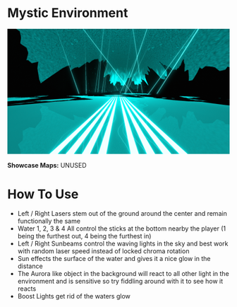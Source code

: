 # Mystic Environment
![Mystic Environment](Mystic.png)

**Showcase Maps:**
UNUSED

# How To Use

- Left / Right Lasers stem out of the ground around the center and remain functionally the same
- Water 1, 2, 3 & 4 All control the sticks at the bottom nearby the player (1 being the furthest out, 4 being the furthest in)
- Left / Right Sunbeams control the waving lights in the sky and best work with random laser speed instead of locked chroma rotation
- Sun effects the surface of the water and gives it a nice glow in the distance
- The Aurora like object in the background will react to all other light in the environment and is sensitive so try fiddling around with it to see how it reacts
- Boost Lights get rid of the waters glow